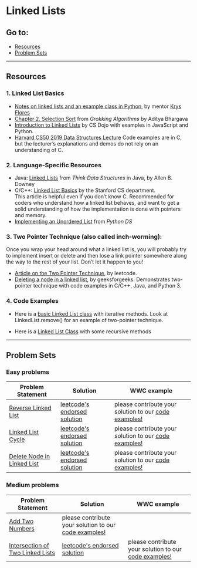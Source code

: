# Linked Lists

## Go to:
 * [Resources](#resources)
 * [Problem Sets](#problem-sets)

___

## Resources

### 1. Linked List Basics
* [Notes on linked lists and an example class in Python](https://github.com/rogue0137/practice/blob/master/data_structure_info/linked_lists/linked_lists.md), by mentor [Krys Flores](https://www.krysflores.com)
* [Chapter 2. Selection Sort](https://livebook.manning.com/book/grokking-algorithms/chapter-2/) from _Grokking Algorithms_ by Aditya Bhargava
* [Introduction to Linked Lists](https://m.youtube.com/watch?v=WwfhLC16bis) by CS Dojo with examples in JavaScript and Python.
* [Harvard CS50 2019 Data Structures Lecture](https://www.youtube.com/watch?v=4IrUAqYKjIA&list=PLhQjrBD2T381L3iZyDTxRwOBuUt6m1FnW&index=6&t=1823s)
Code examples are in C, but the lecturer’s explanations and demos do not rely on an understanding of C. 

### 2. Language-Specific Resources
* Java: [Linked Lists](http://greenteapress.com/thinkdast/html/thinkdast005.html) from _Think Data Structures_ in Java, by Allen B. Downey
* C/C++: [Linked List Basics](http://cslibrary.stanford.edu/103/LinkedListBasics.pdf) by the Stanford CS department.  
This article is helpful even if you don’t know C. Recommended for coders who understand how a linked list behaves, and want to get a solid understanding of how the implementation is done with pointers and memory. 
* [Implementing an Unordered List](https://runestone.academy/runestone/books/published/pythonds/BasicDS/ImplementinganUnorderedListLinkedLists.html) from _Python DS_

### 3. Two Pointer Technique (also called inch-worming):
Once you wrap your head around what a linked list is, you will probably try to implement insert or delete and then lose a link pointer somewhere along the way to the rest of your list. 
Don’t let it happen to you!  
* [Article on the Two Pointer Technique](https://leetcode.com/articles/two-pointer-technique/#), by leetcode.  
* [Deleting a node in a linked list](https://www.geeksforgeeks.org/linked-list-set-3-deleting-node/), by geeksforgeeks. Demonstrates two-pointer technique with code examples in C/C++, Java, and Python 3. 

### 4. Code Examples
* Here is a [basic Linked List class](https://github.com/elaguerta/wwcsf-algos/blob/master/code-examples/linked-lists/LinkedList.py) with iterative methods. Look at LinkedList.remove() for an example of two-pointer technique. 

* Here is a [Linked List Class](https://github.com/elaguerta/wwcsf-algos/blob/master/code-examples/linked-lists/LinkedListRecursive.py) with some recursive methods
___

## Problem Sets

### Easy problems
Problem Statement | Solution | WWC example
--- | --- | ---
[Reverse Linked List](https://leetcode.com/problems/reverse-linked-list/) | [leetcode's endorsed solution](https://leetcode.com/explore/interview/card/top-interview-questions-easy/93/linked-list/560/) | please contribute your solution to our [code examples!](https://github.com/elaguerta/wwcsf-algos/tree/master/code-examples/linked-lists)
[Linked List Cycle](https://leetcode.com/problems/linked-list-cycle/) | [leetcode's endorsed solution](https://leetcode.com/articles/linked-list-cycle/) | please contribute your solution to our [code examples!](https://github.com/elaguerta/wwcsf-algos/tree/master/code-examples/linked-lists)
[Delete Node in Linked List](https://leetcode.com/problems/delete-node-in-a-linked-list/) | [leetcode's endorsed solution](https://leetcode.com/articles/delete-node-linked-list/#) | please contribute your solution to our [code examples!](https://github.com/elaguerta/wwcsf-algos/tree/master/code-examples/linked-lists)

### Medium problems
Problem Statement | Solution | WWC example
--- | --- | ---
[Add Two Numbers](https://leetcode.com/problems/add-two-numbers/) | please contribute your solution to our [code examples!](https://github.com/elaguerta/wwcsf-algos/tree/master/code-examples/linked-lists)
[Intersection of Two Linked Lists](https://leetcode.com/problems/intersection-of-two-linked-lists/) | [leetcode's endorsed solution](https://leetcode.com/articles/intersection-of-two-linked-lists/#) | please contribute your solution to our [code examples!](https://github.com/elaguerta/wwcsf-algos/tree/master/code-examples/linked-lists)
